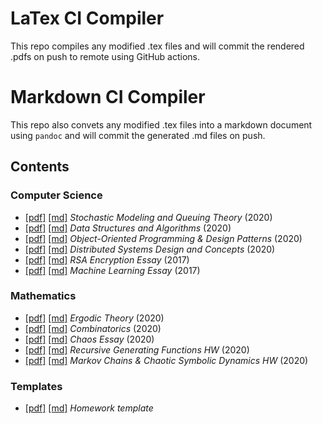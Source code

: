 # LaTex CI Compiler

This repo compiles any modified .tex files and will commit the rendered .pdfs on push to remote using GitHub actions.

# Markdown CI Compiler

This repo also convets any modified .tex files into a markdown document using `pandoc` and will commit the generated .md files on push.

## Contents

### Computer Science

- [\[pdf\]](https://lukepereira.github.io/notebooks/documents/2020-performance-analysis/main.pdf) [\[md\]](documents/2020-performance-analysis/main.md) _Stochastic Modeling and Queuing Theory_ (2020)
- [\[pdf\]](https://lukepereira.github.io/notebooks/documents/2020-data-structures-and-algorithms/main.pdf) [\[md\]](documents/2020-data-structures-and-algorithms/main.md) _Data Structures and Algorithms_ (2020)
- [\[pdf\]](https://lukepereira.github.io/notebooks/documents/2020-OOP-design-patterns/main.pdf) [\[md\]](documents/2020-OOP-design-patterns/main.md) _Object-Oriented Programming & Design Patterns_ (2020)
- [\[pdf\]](https://lukepereira.github.io/notebooks/documents/2020-distributed-systems-design/main.pdf) [\[md\]](documents/2020-distributed-systems-design/main.md) _Distributed Systems Design and Concepts_ (2020)
- [\[pdf\]](https://lukepereira.github.io/notebooks/documents/2017-rsa-essay/main.pdf) [\[md\]](documents/2017-rsa-essay/main.md) _RSA Encryption Essay_ (2017)
- [\[pdf\]](https://lukepereira.github.io/notebooks/documents/2017-machine-learning-essay/main.pdf) [\[md\]](documents/2017-machine-learning-essay/main.md) _Machine Learning Essay_ (2017)

### Mathematics

- [\[pdf\]](https://lukepereira.github.io/notebooks/documents/2020-ergodic-theory/main.pdf) [\[md\]](documents/2020-ergodic-theory/main.md) _Ergodic Theory_ (2020)
- [\[pdf\]](https://lukepereira.github.io/notebooks/documents/2020-combinatorics/main.pdf) [\[md\]](documents/2020-combinatorics/main.md) _Combinatorics_ (2020)
- [\[pdf\]](https://lukepereira.github.io/notebooks/documents/2020-chaos-essay/main.pdf) [\[md\]](documents/2020-chaos-essay/main.md) _Chaos Essay_ (2020)
- [\[pdf\]](https://lukepereira.github.io/notebooks/documents/2020-combinatorics-generating-function/main.pdf) [\[md\]](documents/2020-combinatorics-generating-function/main.md) _Recursive Generating Functions HW_ (2020)
- [\[pdf\]](https://lukepereira.github.io/notebooks/documents/2020-chaotic-systems/main.pdf) [\[md\]](documents/2020-chaotic-systems/main.md) _Markov Chains & Chaotic Symbolic Dynamics HW_ (2020)

### Templates

- [\[pdf\]](https://lukepereira.github.io/notebooks/documents/homework-template/main.pdf) [\[md\]](documents/homework-template/main.md)
  _Homework template_
